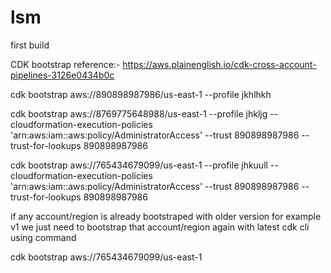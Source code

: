 # lsm
first build

CDK bootstrap reference:- https://aws.plainenglish.io/cdk-cross-account-pipelines-3126e0434b0c

cdk bootstrap aws://890898987986/us-east-1 --profile jkhlhkh

cdk bootstrap aws://8769775648988/us-east-1 --profile jhkljg --cloudformation-execution-policies 'arn:aws:iam::aws:policy/AdministratorAccess' --trust 890898987986 --trust-for-lookups 890898987986


cdk bootstrap aws://765434679099/us-east-1 --profile jhkuull --cloudformation-execution-policies 'arn:aws:iam::aws:policy/AdministratorAccess' --trust 890898987986 --trust-for-lookups 890898987986

if any account/region is already bootstraped with older version for example v1 we just need to bootstrap that account/region again with latest cdk cli using command

cdk bootstrap aws://765434679099/us-east-1